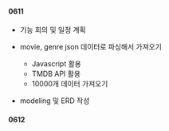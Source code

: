 #### 0611

- 기능 회의 및 일정 계획

- movie, genre json 데이터로 파싱해서 가져오기
  -  Javascript 활용
  - TMDB API 활용
  - 10000개 데이터 가져오기
- modeling 및 ERD 작성



#### 0612

